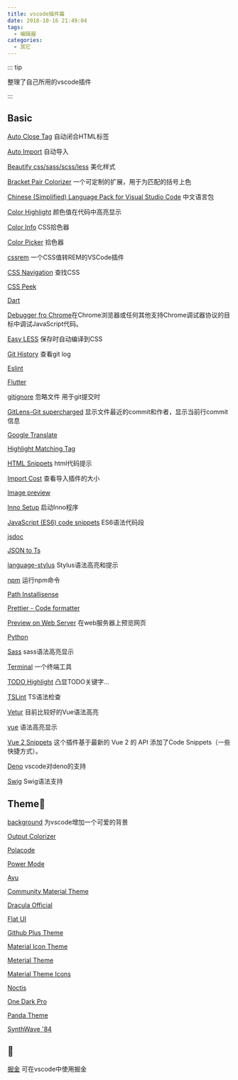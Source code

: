 ```yaml
---
title: vscode插件篇
date: 2018-10-16 21:49:04
tags: 
  - 编辑器
categories: 
  - 其它
---
```


::: tip

整理了自己所用的vscode插件

:::

<!-- more -->

## Basic

[Auto Close Tag](https://marketplace.visualstudio.com/items?itemName=formulahendry.auto-close-tag)  自动闭合HTML标签

[Auto Import](https://marketplace.visualstudio.com/items?itemName=steoates.autoimport) 自动导入

[Beautify css/sass/scss/less](https://marketplace.visualstudio.com/items?itemName=michelemelluso.code-beautifier) 美化样式

[Bracket Pair Colorizer](https://marketplace.visualstudio.com/items?itemName=CoenraadS.bracket-pair-colorizer) 一个可定制的扩展，用于为匹配的括号上色

[Chinese (Simplified) Language Pack for Visual Studio Code](https://marketplace.visualstudio.com/items?itemName=MS-CEINTL.vscode-language-pack-zh-hans) 中文语言包

[Color Highlight](https://marketplace.visualstudio.com/items?itemName=naumovs.color-highlight) 颜色值在代码中高亮显示

[Color Info](https://marketplace.visualstudio.com/items?itemName=bierner.color-info) CSS拾色器

[Color Picker](https://marketplace.visualstudio.com/items?itemName=anseki.vscode-color) 拾色器

[cssrem](https://marketplace.visualstudio.com/items?itemName=cipchk.cssrem) 一个CSS值转REM的VSCode插件

[CSS Navigation](https://marketplace.visualstudio.com/items?itemName=pucelle.vscode-css-navigation) 查找CSS

[CSS Peek](https://marketplace.visualstudio.com/items?itemName=pranaygp.vscode-css-peek)

[Dart](https://marketplace.visualstudio.com/items?itemName=Dart-Code.dart-code)

[Debugger fro Chrome](https://marketplace.visualstudio.com/items?itemName=msjsdiag.debugger-for-chrome)在Chrome浏览器或任何其他支持Chrome调试器协议的目标中调试JavaScript代码。

[Easy LESS](https://marketplace.visualstudio.com/items?itemName=mrcrowl.easy-less) 保存时自动编译到CSS

[Git History](https://marketplace.visualstudio.com/items?itemName=donjayamanne.githistory) 查看git log

[Eslint](https://marketplace.visualstudio.com/items?itemName=dbaeumer.vscode-eslint)

[Flutter](https://marketplace.visualstudio.com/items?itemName=Dart-Code.flutter)

[gitignore](https://marketplace.visualstudio.com/items?itemName=codezombiech.gitignore) 忽略文件 用于git提交时

[GitLens-Git supercharged](https://marketplace.visualstudio.com/items?itemName=eamodio.gitlens) 显示文件最近的commit和作者，显示当前行commit信息

[Google Translate](https://marketplace.visualstudio.com/items?itemName=hancel.google-translate)

[Highlight Matching Tag](https://marketplace.visualstudio.com/items?itemName=vincaslt.highlight-matching-tag)

[HTML Snippets](https://marketplace.visualstudio.com/items?itemName=abusaidm.html-snippets) html代码提示

[Import Cost](https://marketplace.visualstudio.com/items?itemName=wix.vscode-import-cost) 查看导入插件的大小

[Image preview](https://marketplace.visualstudio.com/items?itemName=kisstkondoros.vscode-gutter-preview)

[Inno Setup](https://marketplace.visualstudio.com/items?itemName=idleberg.innosetup) 启动Inno程序

[JavaScript (ES6) code snippets](https://marketplace.visualstudio.com/items?itemName=xabikos.JavaScriptSnippets) ES6语法代码段

[jsdoc](https://marketplace.visualstudio.com/items?itemName=lllllllqw.jsdoc)

[JSON to Ts](https://marketplace.visualstudio.com/items?itemName=MariusAlchimavicius.json-to-ts)

[language-stylus](https://marketplace.visualstudio.com/items?itemName=sysoev.language-stylus) Stylus语法高亮和提示

[npm](https://marketplace.visualstudio.com/items?itemName=fknop.vscode-npm) 运行npm命令

[Path Installisense](https://marketplace.visualstudio.com/items?itemName=christian-kohler.path-intellisense)

[Prettier - Code formatter](https://marketplace.visualstudio.com/items?itemName=esbenp.prettier-vscode)

[Preview on Web Server](https://marketplace.visualstudio.com/items?itemName=yuichinukiyama.vscode-preview-server) 在web服务器上预览网页

[Python](https://marketplace.visualstudio.com/items?itemName=ms-python.python)

[Sass](https://marketplace.visualstudio.com/items?itemName=robinbentley.sass-indented) sass语法高亮显示

[Terminal](https://marketplace.visualstudio.com/items?itemName=formulahendry.terminal) 一个终端工具

[TODO Highlight](https://marketplace.visualstudio.com/items?itemName=wayou.vscode-todo-highlight) 凸显TODO关键字...

[TSLint](https://marketplace.visualstudio.com/items?itemName=eg2.tslint) TS语法检查

[Vetur](https://marketplace.visualstudio.com/items?itemName=octref.vetur) 目前比较好的Vue语法高亮

[vue](https://marketplace.visualstudio.com/items?itemName=jcbuisson.vue) 语法高亮显示

[Vue 2 Snippets](https://marketplace.visualstudio.com/items?itemName=hollowtree.vue-snippets) 这个插件基于最新的 Vue 2 的 API 添加了Code Snippets（一些快捷方式）。

[Deno](https://marketplace.visualstudio.com/items?itemName=justjavac.vscode-deno) vscode对deno的支持

[Swig](https://marketplace.visualstudio.com/items?itemName=zhutian.swig) Swig语法支持

## Theme🎨

[background](https://marketplace.visualstudio.com/items?itemName=shalldie.background) 为vscode增加一个可爱的背景

[Output Colorizer](https://marketplace.visualstudio.com/items?itemName=IBM.output-colorizer)

[Polacode](https://marketplace.visualstudio.com/items?itemName=pnp.polacode)

[Power Mode](https://marketplace.visualstudio.com/items?itemName=hoovercj.vscode-power-mode)

[Ayu](https://marketplace.visualstudio.com/items?itemName=teabyii.ayu)

[Community Material Theme](https://marketplace.visualstudio.com/items?itemName=Equinusocio.vsc-community-material-theme)

[Dracula Official](https://marketplace.visualstudio.com/items?itemName=dracula-theme.theme-dracula)

[Flat UI](https://marketplace.visualstudio.com/items?itemName=lkytal.FlatUI)

[Github Plus Theme](https://marketplace.visualstudio.com/items?itemName=thenikso.github-plus-theme)

[Material Icon Theme](https://marketplace.visualstudio.com/items?itemName=PKief.material-icon-theme)

[Meterial Theme](https://marketplace.visualstudio.com/items?itemName=Equinusocio.vsc-material-theme)

[Material Theme Icons](https://marketplace.visualstudio.com/items?itemName=Equinusocio.vsc-material-theme-icons)

[Noctis](https://marketplace.visualstudio.com/items?itemName=liviuschera.noctis)

[One Dark Pro](https://marketplace.visualstudio.com/items?itemName=zhuangtongfa.Material-theme)

[Panda Theme](https://marketplace.visualstudio.com/items?itemName=tinkertrain.theme-panda)

[SynthWave '84](https://marketplace.visualstudio.com/items?itemName=RobbOwen.synthwave-vscode)

## 🚣

[掘金](https://marketplace.visualstudio.com/items?itemName=luzhenqian.juejin) 可在vscode中使用掘金